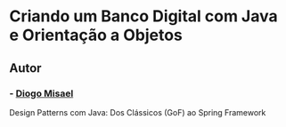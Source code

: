 # Criando um Banco Digital com Java e Orientação a Objetos


## Autor
### - [Diogo Misael](https://github.com/misaeldiogo)

Design Patterns com Java: Dos Clássicos (GoF) ao Spring Framework

